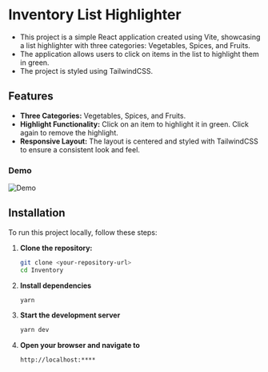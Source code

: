 # Inventory List Highlighter

- This project is a simple React application created using Vite, showcasing a list highlighter with three categories: Vegetables, Spices, and Fruits.
- The application allows users to click on items in the list to highlight them in green.
- The project is styled using TailwindCSS.

## Features

- **Three Categories:** Vegetables, Spices, and Fruits.
- **Highlight Functionality:** Click on an item to highlight it in green. Click again to remove the highlight.
- **Responsive Layout:** The layout is centered and styled with TailwindCSS to ensure a consistent look and feel.

### Demo
![Demo](public/demo.gif)

## Installation

To run this project locally, follow these steps:

1. **Clone the repository:**
   ```sh
   git clone <your-repository-url>
   cd Inventory
2. **Install dependencies**
   ```sh
   yarn
3. **Start the development server**
   ```sh
   yarn dev
4. **Open your browser and navigate to**
   ```sh
   http://localhost:****

